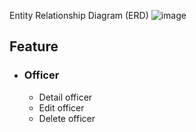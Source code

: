 Entity Relationship Diagram (ERD)
![image](https://github.com/dipaferdian/officer-web-application/assets/8612273/e6b0118c-5c29-4dbf-8d0b-4d8c417b5069)

## Feature
- ### Officer
  * Detail officer
  * Edit officer
  * Delete officer
